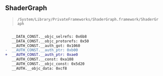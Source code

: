## ShaderGraph

> `/System/Library/PrivateFrameworks/ShaderGraph.framework/ShaderGraph`

```diff

   __DATA_CONST.__objc_selrefs: 0x6b8
   __DATA_CONST.__objc_protorefs: 0x50
   __AUTH_CONST.__auth_got: 0x1060
-  __AUTH_CONST.__auth_ptr: 0xb00
+  __AUTH_CONST.__auth_ptr: 0xae0
   __AUTH_CONST.__const: 0xa108
   __AUTH_CONST.__objc_const: 0x5d20
   __AUTH.__objc_data: 0xcf8

```
